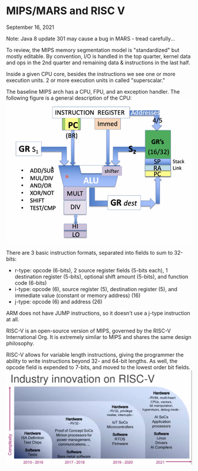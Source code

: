 # MIPS/MARS and RISC V
September 16, 2021

Note: Java 8 update 301 may cause a bug in MARS - tread carefully...

To review, the MIPS memory segmentation model is "standardized" but mostly editable. By convention, I/O is handled in the top quarter, kernel data and ops in the 2nd quarter and remaining data & instructions in the last half.

Inside a given CPU core, besides the instructions we see one or more execution units. 2 or more execution units in called "superscalar." 

The baseline MIPS arch has a CPU, FPU, and an exception handler. The following figure is a general description of the CPU:
![MIPS CPU example](../images/mips-cpu-arch.png)

There are 3 basic instruction formats, separated into fields to sum to 32-bits:
- r-type: opcode (6-bits), 2 source register fields (5-bits each), 1 destination register (5-bits), optional shift amount (5-bits), and function code (6-bits)
- i-type: opcode (6), source register (5), destination register (5), and immediate value (constant or memory address) (16)
- j-type: opcode (6) and address (26)

ARM does not have JUMP instructions, so it doesn't use a j-type instruction at all.

RISC-V is an open-source version of MIPS, governed by the RISC-V International Org. It is extremely similar to MIPS and shares the same design philosophy.

RISC-V allows for variable length instructions, giving the programmer the ability to write instructions beyond 32- and 64-bit lengths. As well, the opcode field is expended to 7-bits, and moved to the lowest order bit fields.
![RISC-V Timeline](../images/risc-v-timeline.png)